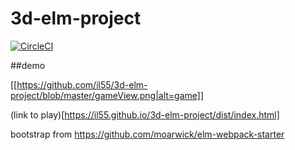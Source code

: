 # 3d-elm-project
[![CircleCI](https://circleci.com/gh/IL55/3d-elm-project/tree/master.svg?style=svg)](https://circleci.com/gh/IL55/3d-elm-project/tree/master)


##demo 

[[https://github.com/il55/3d-elm-project/blob/master/gameView.png|alt=game]]

(link to play)[https://il55.github.io/3d-elm-project/dist/index.html]

bootstrap from https://github.com/moarwick/elm-webpack-starter 


